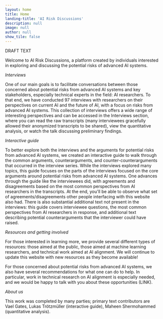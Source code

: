 ```yaml
---
layout: home
title: Home
landing-title: 'AI Risk Discussions'
description: null
image: null
author: null
show_tile: false
---
```


DRAFT TEXT

Welcome to AI Risk Discussions, a platform created by individuals interested in exploring and discussing the potential risks of advanced AI systems.

*Interviews*

One of our main goals is to facilitate conversations between those concerned about potential risks from advanced AI systems and key stakeholders, especially technical experts in the field: AI researchers. To that end, we have conducted 97 interviews with researchers on their perspectives on current AI and the future of AI, with a focus on risks from advanced AI systems. This collection of interviews offers a wide range of interesting perspectives and can be accessed in the Interviews section, where you can read the raw transcripts (many interviewees gracefully allowed their anonymized transcripts to be shared), view the quantitative analysis, or watch the talk discussing preliminary findings.

*Interactive guide*

To better explore both the interviews and the arguments for potential risks from advanced AI systems, we created an interactive guide to walk through the common arguments, counterarguments, and counter-counterarguments that occurred in the interview series. While the interviews explored many topics, this guide focuses on the parts of the interviews focused on the core arguments around potential risks from advanced AI systems. One advances through the guide like the interviewees did, with agreements and disagreements based on the most common perspectives from AI researchers in the transcripts. At the end, you'll be able to observe what set of agreements/disagreements other people interfacing with this website also had. There is also substantial additional text not present in the interviews: this guide covers interviewee questions, the most common perspectives from AI researchers in response, and additional text describing potential counterarguments that the interviewer could have raised. 

*Resources and getting involved*

For those interested in learning more, we provide several different types of resources: those aimed at the public, those aimed at machine learning researchers, and technical work aimed at AI alignment. We will continue to update this website with new resources as they become available! 

For those concerned about potential risks from advanced AI systems, we also have several recommendations for what one can do to help. In particular, work in technical research on AI alignment is especially needed, and we would be happy to talk with you about these opportunities (LINK).

*About us*

This work was completed by many parties; primary text contributors are Vael Gates, Lukas Trötzmüller (interactive guide), Maheen Shermohammed (quantitative analysis). 